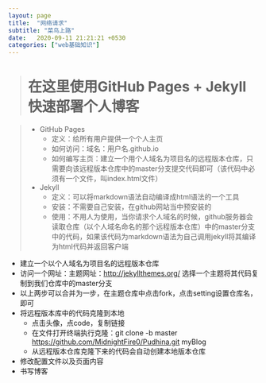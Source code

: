 ```yaml
---
layout: page
title:  "网络请求"
subtitle: "菜鸟上路"
date:   2020-09-11 21:21:21 +0530
categories: ["web基础知识"]
---
```



> # 在这里使用GitHub Pages + Jekyll 快速部署个人博客

> - GitHub Pages
>     - 定义：给所有用户提供一个个人主页
>     - 如何访问：域名：用户名.github.io
>     - 如何编写主页：建立一个用个人域名为项目名的远程版本仓库，只需要向该远程版本仓库中的master分支提交代码即可（该代码中必须有一个文件，叫index.html文件）
> - Jekyll
>     - 定义：可以将markdown语法自动编译成html语法的一个工具
>     - 安装：不需要自己安装，在github网站当中预安装的
>     - 使用：不用人为使用，当你请求个人域名的时候，github服务器会读取仓库（以个人域名命名的那个远程版本仓库）中的master分支中的代码，如果该代码为markdown语法为自己调用jekyll将其编译为html代码并返回客户端

- 建立一个以个人域名为项目名的远程版本仓库
- 访问一个网址：主题网址：http://jekyllthemes.org/ 选择一个主题将其代码复制到我们仓库中的master分支
- 以上两步可以合并为一步，在主题仓库中点击fork，点击setting设置仓库名，即可
- 将远程版本库中的代码克隆到本地
    - 点击头像，点code，复制链接
    - 在文件打开终端执行克隆：git clone -b master https://github.com/MidnightFire0/Pudhina.git myBlog
    - 从远程版本仓库克隆下来的代码会自动创建本地版本仓库
- 修改配置文件以及页面内容
- 书写博客